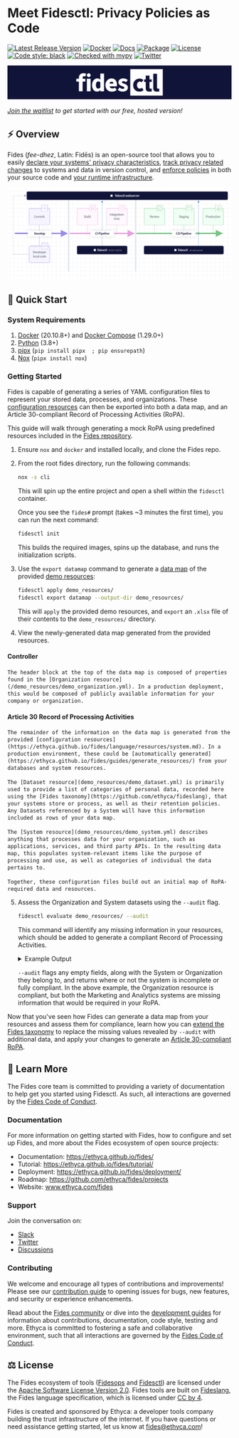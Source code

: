 # Meet Fidesctl: Privacy Policies as Code

[![Latest Release Version][release-image]][release-url]
[![Docker][docker-workflow-image]][docker-actions-url]
[![Docs][docs-workflow-image]][docs-actions-url]
[![Package][release-workflow-image]][publish-actions-url]
[![License][license-image]][license-url]
[![Code style: black][black-image]][black-url]
[![Checked with mypy][mypy-image]][mypy-url]
[![Twitter][twitter-image]][twitter-url]

![Fidesctl banner](docs/fides/docs/img/fidesctl.png "Fidesctl banner")

 _[Join the waitlist](https://ethyca.com/waitlist/) to get started with our free, hosted version!_

## :zap: Overview

Fides (_fee-dhez_, Latin: Fidēs) is an open-source tool that allows you to easily [declare your systems' privacy characteristics](https://ethyca.github.io/fides/tutorial/system/), [track privacy related changes](https://ethyca.github.io/fides/tutorial/policy/) to systems and data in version control, and [enforce policies](https://ethyca.github.io/fides/tutorial/pass/#evaluate-the-fidesctl-policies) in both your source code and [your runtime infrastructure](https://ethyca.github.io/fides/deployment/#step-5-install-fidesctl-cli-on-ci-build-server).

![Fidesctl overview](docs/fides/docs/img/fidesctl-overview-diagram.png "Fidesctl overview")

## :rocket: Quick Start

### System Requirements

1. [Docker](https://www.docker.com/products/docker-desktop) (20.10.8+) and [Docker Compose](https://docs.docker.com/compose/install/) (1.29.0+)
1. [Python](https://www.python.org/downloads/) (3.8+)
1. [pipx](https://pypa.github.io/pipx/installation/) (`pip install pipx  ; pip ensurepath`)
1. [Nox](https://nox.thea.codes/en/stable/) (`pipx install nox`)

### Getting Started

Fides is capable of generating a series of YAML configuration files to represent your stored data, processes, and organizations. These [configuration resources](https://ethyca.github.io/fides/language/resources/system.md) can then be exported into both a data map, and an Article 30-compliant Record of Processing Activities (RoPA).

This guide will walk through generating a mock RoPA using predefined resources included in the [Fides repository](https://github.com/ethyca/fides).

1. Ensure `nox` and `docker` and installed locally, and clone the Fides repo.

2. From the root fides directory, run the following commands:

    ```sh
    nox -s cli
    ```

    This will spin up the entire project and open a shell within the `fidesctl` container.

    Once you see the `fides#` prompt (takes ~3 minutes the first time), you can run the next command:

    ```sh
    fidesctl init
    ```

    This builds the required images, spins up the database, and runs the initialization scripts.

3. Use the `export datamap` command to generate a [data map](/docs/fides/docs/guides/generating_datamap.md) of the provided [demo resources](demo_resources/):

    ```sh
    fidesctl apply demo_resources/
    fidesctl export datamap --output-dir demo_resources/
    ```

    This will `apply` the provided demo resources, and `export` an `.xlsx` file of their contents to the `demo_resources/` directory.

4. View the newly-generated data map generated from the provided resources.

#### Controller

    The header block at the top of the data map is composed of properties found in the [Organization resource](/demo_resources/demo_organization.yml). In a production deployment, this would be composed of publicly available information for your company or organization.

#### Article 30 Record of Processing Activities

    The remainder of the information on the data map is generated from the provided [configuration resources](https://ethyca.github.io/fides/language/resources/system.md). In a production environment, these could be [automatically generated](https://ethyca.github.io/fides/guides/generate_resources/) from your databases and system resources.

    The [Dataset resource](demo_resources/demo_dataset.yml) is primarily used to provide a list of categories of personal data, recorded here using the [Fides taxonomy](https://github.com/ethyca/fideslang), that your systems store or process, as well as their retention policies. Any Datasets referenced by a System will have this information included as rows of your data map.

    The [System resource](demo_resources/demo_system.yml) describes anything that processes data for your organization, such as applications, services, and third party APIs. In the resulting data map, this populates system-relevant items like the purpose of processing and use, as well as categories of individual the data pertains to.

    Together, these configuration files build out an initial map of RoPA-required data and resources.

5. Assess the Organization and System datasets using the `--audit` flag.

    ```sh
    fidesctl evaluate demo_resources/ --audit
    ```

    This command will identify any missing information in your resources, which should be added to generate a compliant Record of Processing Activities.

    <details>

    <summary>Example Output</summary>

    ```sh
    "Auditing Organization Resource Compliance"
    Found 1 Organization resource(s) to audit...
    Auditing Organization: Demo Organization
    controller for default_organization in Demo Organization is compliant
    data_protection_officer for default_organization in Demo Organization is compliant
    representative for default_organization in Demo Organization is compliant
    security_policy for default_organization in Demo Organization is compliant
    All audited organization resource(s) compliant!
    ----------
    "Auditing System Resource Compliance"
    Found 2 System resource(s) to audit...
    "Auditing System: Demo Analytics System"
    improve.system missing recipients in Demo Analytics System.
    improve.system missing legal_basis in Demo Analytics System.
    improve.system missing special_category in Demo Analytics System.
    customer missing rights in Demo Analytics System.
    customer missing automated_decisions_or_profiling in Demo Analytics System.
    "Auditing System: Demo Marketing System"
    advertising missing recipients in Demo Marketing System.
    advertising missing legal_basis in Demo Marketing System.
    advertising missing special_category in Demo Marketing System.
    customer missing rights in Demo Marketing System.
    customer missing automated_decisions_or_profiling in Demo Marketing System.
    10 issue(s) were detected in auditing system completeness.
    ```

    </details>

    `--audit` flags any empty fields, along with the System or Organization they belong to, and returns where or not the system is incomplete or fully compliant. In the above example, the Organization resource is compliant, but both the Marketing and Analytics systems are missing information that would be required in your RoPA.

Now that you've seen how Fides can generate a data map from your resources and assess them for compliance, learn how you can [extend the Fides taxonomy](https://ethyca.github.io/fides/guides/generating_datamap/#extend-the-default-taxonomy) to replace the missing values revealed by `--audit` with additional data, and apply your changes to generate an [Article 30-compliant RoPA](https://ethyca.github.io/fides/guides/generating_datamap/#generate-a-ropa).

## :book: Learn More

The Fides core team is committed to providing a variety of documentation to help get you started using Fidesctl.  As such, all interactions are governed by the [Fides Code of Conduct](https://ethyca.github.io/fides/community/code_of_conduct/).

### Documentation

For more information on getting started with Fides, how to configure and set up Fides, and more about the Fides ecosystem of open source projects:

* Documentation: <https://ethyca.github.io/fides/>
* Tutorial: <https://ethyca.github.io/fides/tutorial/>
* Deployment: <https://ethyca.github.io/fides/deployment/>
* Roadmap: <https://github.com/ethyca/fides/projects>
* Website: www.ethyca.com/fides

### Support

Join the conversation on:

* [Slack](https://fid.es/join-slack)
* [Twitter](https://twitter.com/ethyca)
* [Discussions](https://github.com/ethyca/fides/discussions)

### Contributing

We welcome and encourage all types of contributions and improvements!  Please see our [contribution guide](https://ethyca.github.io/fides/development/overview/) to opening issues for bugs, new features, and security or experience enhancements.

Read about the [Fides community](https://ethyca.github.io/fides/community/hints_tips/) or dive into the [development guides](https://ethyca.github.io/fides/development/overview) for information about contributions, documentation, code style, testing and more. Ethyca is committed to fostering a safe and collaborative environment, such that all interactions are governed by the [Fides Code of Conduct](https://ethyca.github.io/fides/community/code_of_conduct/).

## :balance_scale: License

The Fides ecosystem of tools ([Fidesops](https://github.com/ethyca/fidesops) and [Fidesctl](https://github.com/ethyca/fides)) are licensed under the [Apache Software License Version 2.0](https://www.apache.org/licenses/LICENSE-2.0).
Fides tools are built on [Fideslang](https://github.com/ethyca/privacy-taxonomy), the Fides language specification, which is licensed under [CC by 4](https://github.com/ethyca/privacy-taxonomy/blob/main/LICENSE).

Fides is created and sponsored by Ethyca: a developer tools company building the trust infrastructure of the internet. If you have questions or need assistance getting started, let us know at fides@ethyca.com!

[release-image]: https://img.shields.io/github/release/ethyca/fides.svg
[release-url]: https://github.com/ethyca/fides/releases
[docker-workflow-image]: https://github.com/ethyca/fides/workflows/Docker%20Build%20&%20Push/badge.svg
[docs-workflow-image]: https://github.com/ethyca/fides/workflows/Publish%20Docs/badge.svg
[release-workflow-image]: https://github.com/ethyca/fides/workflows/Publish%20fidesctl/badge.svg
[docker-actions-url]: https://github.com/ethyca/fides/actions/workflows/docker.yaml
[docs-actions-url]: https://github.com/ethyca/fides/actions/workflows/publish_docs.yaml
[publish-actions-url]: https://github.com/ethyca/fides/actions/workflows/publish_package.yaml
[license-image]: https://img.shields.io/:license-Apache%202-blue.svg
[license-url]: https://www.apache.org/licenses/LICENSE-2.0.txt
[black-image]: https://img.shields.io/badge/code%20style-black-000000.svg
[black-url]: https://github.com/psf/black/
[mypy-image]: http://www.mypy-lang.org/static/mypy_badge.svg
[mypy-url]: http://mypy-lang.org/
[twitter-image]: https://img.shields.io/twitter/follow/ethyca?style=social
[twitter-url]: https://twitter.com/ethyca

